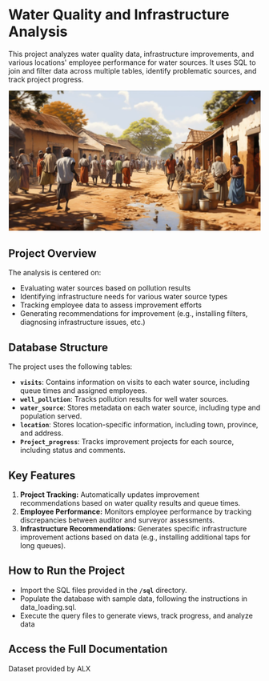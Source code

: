 # Water Quality and Infrastructure Analysis

This project analyzes water quality data, infrastructure improvements, and various locations' employee performance for water sources. It uses SQL to join and filter data across multiple tables, identify problematic sources, and track project progress.

![Project Overview](./Images/Screenshot(5).png)

## Project Overview

The analysis is centered on:

- Evaluating water sources based on pollution results
- Identifying infrastructure needs for various water source types
- Tracking employee data to assess improvement efforts
- Generating recommendations for improvement (e.g., installing filters, diagnosing infrastructure issues, etc.)

## Database Structure

The project uses the following tables:

- **`visits`**: Contains information on visits to each water source, including queue times and assigned employees.
- **`well_pollution`**: Tracks pollution results for well water sources.
- **`water_source`**: Stores metadata on each water source, including type and population served.
- **`location`**: Stores location-specific information, including town, province, and address.
- **`Project_progress`**: Tracks improvement projects for each source, including status and comments.

## Key Features

1. **Project Tracking:** Automatically updates improvement recommendations based on water quality results and queue times.
2. **Employee Performance:** Monitors employee performance by tracking discrepancies between auditor and surveyor assessments.
3. **Infrastructure Recommendations:** Generates specific infrastructure improvement actions based on data (e.g., installing additional taps for long queues).

## How to Run the Project

- Import the SQL files provided in the **`/sql`** directory.
- Populate the database with sample data, following the instructions in data_loading.sql.
- Execute the query files to generate views, track progress, and analyze data

## Access the Full Documentation

Dataset provided by ALX 
